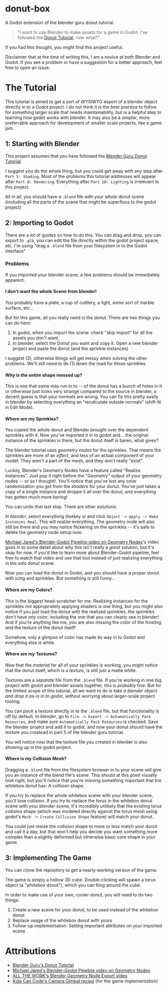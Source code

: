 # donut-box

A Godot extension of the blender guru donut tutorial.

> "I want to use Blender to make assets for a game in Godot. I've followed the [Donut Tutorial](https://www.youtube.com/playlist?list=PLjEaoINr3zgEPv5y--4MKpciLaoQYZB1Z), now what?"

If you had this thought, you might find this project useful.

Disclaimer that at the time of writing this, I am a novice at both Blender and Godot. If you see a problem or have a suggestion for a better approach, feel free to open an issue.

# The Tutorial

This tutorial is aimed to get a sort of WYSIWYG export of a blender object directly in to a Godot project. I do not think it is the best practice to follow for something larger scale that needs maintainability, but is a helpful step to learning how godot works with blender. It may also be a simpler, more preferrable approach for development of smaller scale projects, like a game jam.

## 1: Starting with Blender

This project assumes that you have followed the [Blender Guru Donut Tutorial]((https://www.youtube.com/playlist?list=PLjEaoINr3zgEPv5y--4MKpciLaoQYZB1Z)).

I suggest you do the whole thing, but you could get away with any step after `Part 5: Shading`. Most of the problems this tutorial addresses will appear after `Part 8: Rendering`. Everything after `Part 10: Lighting` is irrelevant to this project.

All in all, you should have a `.blend` file with your whole donut scene (including all the parts of the scene that might be superflous to the godot project)

## 2: Importing to Godot

There are a lot of guides on how to do this. You can drag and drop, you can export to `.glb`, you can edit the file directly within the godot project space, etc.
I'm using "drag a `.blend` file from your filesystem in to the Godot interface"

### Problems

If you imported your blender scene, a few problems should be immediately apparent.

#### I don't want the whole Scene from blender!

You probably have a plate, a cup of cuttlery, a light, some sort of marble surface, etc...

But for this game, all you really need is the donut. There are two things you can do here:

1. In godot, when you import the scene: check "skip import" for all the assets you don't want.
2. In blender, select the Donut you want and copy it. Open a new blender project and paste the donut (and the sprinkle instances)

I suggest (2), otherwise things will get messy when solving the other problems. We'll still need to do (1) down the road for those sprinkles.

#### Why is the entire shape messed up?

This is one that some may run in to -- of the donut has a bunch of holes in it or otherwise just looks very strange compared to the source in blender, a decent guess is that your *normals* are wrong. You can fix this pretty easily in blender by selecting everything an "recalculate outside normals" (shift-N in Edit Mode).

#### Where are my Sprinkles?

You copied the whole donut and Blender brought over the dependent sprinkles with it. Now you've imported it in to godot and... the original instance of the sprinkles is there, but the donut itself is baren, what gives?

The blender tutorial uses *geometry nodes* for the sprinkles. That means the sprinkles are more of an *effect*, and less of an actual component of your model. They aren't a part of the mesh, and they don't really "exist".

Luckily, Blender's Geometry Nodes have a feature called "Realize Instances". Just pop it right before the "Geometry" output of your geometry nodes -- or so I thought!. You'll notice that you've lost any color randomization you got from the *shaders* for your donut. You've just taken a copy of a single instance and droppe it all over the donut, and everything has gotten much more boring!

You can undo that last step. There are other solutions:

*In blender*, select everything (hotkey `a`) and click `Object -> Apply -> Make Instances Real`. This will realize everything. The geometry node will also still be there and you may notice flickering on the sprinkles -- it's safe to delete the geometry node setup now.

[Michael Jared's Blender-Godot Pipeline video on Geometry Nodes](https://www.youtube.com/watch?v=z0p-PTyaou8)'s video goes in to some detail about why this isn't really a *great* solution, but it's okay for now. If you'd like to learn more about Blender-Godot pipeline, feel free to watch that video and use that tool instead of just realizing everything in the solo donut scene.

Now you can load the donut in Godot, and you should have a proper donut with icing and sprinkles. But something is still funny...

#### Where are my Colors?

This is the biggest head-scratcher for me. Realizing instances for the sprinkles not appropriately applying shaders is one thing, but you might also notice if you just load the donut with the realized sprinkles, the sprinkles don't have *any* color, including the one that you can clearly see in blender!
And if you're anything like me, you are also missing the color of the frosting *and* the texture of the donut itself!

Somehow, only a glimpse of color has made its way in to Godot and everything else is white.

#### Where are my Textures?

Now that the *material* for all of your sprinkles is working, you might notice that the donut itself, which is a *texture*, is still just a matte white.

Textures are a *separate* file from the `.blend` file. If you're working in one big project with godot and blender assets together, this is *probably* fine. But for the limited scope of this tutorial, all we want to do is *take a blender object and drop it as-is in to godot*, without worrying about larger-scale project tooling.

You can *pack* a texture directly in to the `.blend` file, but that functionality is off by default. In *blender*, go to `File -> Export -> Automatically Pack Resources`, and make sure `Automatically Pack Resources` is checked. Save the blender project and add it to godot, and now your donut should have the texture you createad in part 5 of the blender guru tutorial.

You will notice now that the texture file you created in blender is also showing up in the godot project.

#### Where is my Collision Mesh?

Dragging a `.blend` file from the filesystem browser in to your scene will give you an instance of the blend file's scene. This should at this point visually look right, but you'll notice that you're missing something important that the whitebox donut has: A collision shape.

If you try to replace the whole whitebox scene with your blender scene, you'll lose collision. If you try to replace the torus in the whitebox donut scene with your blender scene, it's incredibly unlikely that the existing torus collision shape (which was modeled directly against the torus mesh using godot's `Mesh -> Create Collision Shape` feature) will match your donut.

You could just resize the collision shape to more or less match your donut and call it a day, but that won't help you decide you want something more complex than a slightly deformed but otherwise basic core shape in your game.

## 3: Implementing The Game

You can clone the repository to get a nearly-working version of the game.

The game is simply a hollow 3D cube. Double-clicking will spawn a torus object (a "whitebox donut"), which you can fling around the cube.

In order to make use of your own, cooler donut, you will need to do two things:

1. Create a new scene for your donut, to be used instead of the whitebox donut
2. Replace usage of the whitebox donut with yours
3. Follow-up implementation: Setting important attributes on your imported scene


# Attributions

- [Blender Guru's Donut Tutorial](https://www.youtube.com/playlist?list=PLjEaoINr3zgEPv5y--4MKpciLaoQYZB1Z)
- [Michael Jared's Blender-Godot Pipeline video on Geometry Nodes](https://www.youtube.com/watch?v=z0p-PTyaou8)
- [ALL THE WORK's Blender Geometry Node Export video](https://www.youtube.com/watch?v=qrXZNG4yAa8)
- [Kids Can Code's Camera Gimbal recipe](https://kidscancode.org/godot_recipes/4.x/3d/camera_gimbal/index.html) (for the game implementation)